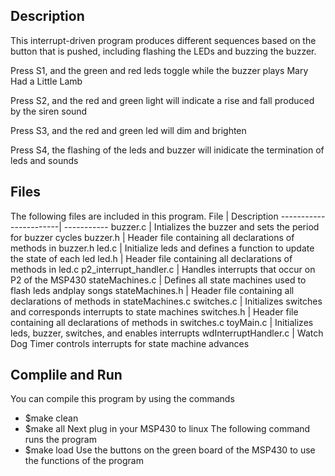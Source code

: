## Description
This interrupt-driven program produces different sequences based on the button
that is pushed, including flashing the LEDs and buzzing the buzzer.

Press S1, and the green and red leds toggle while the buzzer plays Mary Had a
Little Lamb

Press S2, and the red and green light will indicate a rise and fall produced
by the siren sound

Press S3, and the red and green led will dim and brighten

Press S4, the flashing of the leds and buzzer will inidicate the termination
of leds and sounds

## Files

The following files are included in this program.
File | Description
-----------------------| -----------
buzzer.c               | Intializes the buzzer and sets the period for buzzer cycles
buzzer.h               | Header file containing all declarations of methods in buzzer.h
led.c                  | Initialize leds and defines a function to update the state of each led
led.h                  | Header file containing all declarations of methods in led.c
p2_interrupt_handler.c | Handles interrupts that occur on P2 of the MSP430
stateMachines.c        | Defines all state machines used to flash leds andplay songs
stateMachines.h        | Header file containing all declarations of methods in stateMachines.c
switches.c             | Initializes switches and corresponds interrupts to state machines
switches.h             | Header file containing all declarations of methods in switches.c
toyMain.c              | Initializes leds, buzzer, switches, and enables interrupts
wdInterruptHandler.c   | Watch Dog Timer controls interrupts for state machine advances

## Complile and Run
You can compile this program by using the commands
*    $make clean
*    $make all
Next plug in your MSP430 to linux
The following command runs the program
*    $make load
Use the buttons on the green board of the MSP430 to use the functions of the program








